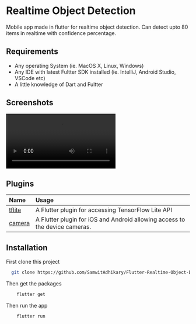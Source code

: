 
# Realtime Object Detection

Mobile app made in flutter for realtime object detection. Can detect upto 80 items in realtime with confidence percentage.

## Requirements
- Any operating System (ie. MacOS X, Linux, Windows)
- Any IDE with latest Fultter SDK installed (ie. IntelliJ, Android Studio, VSCode etc)
- A little knowledge of Dart and Fultter
## Screenshots

![App Screenshot](https://github.com/SamwitAdhikary/Flutter-Realtime-Object-Detection/blob/master/screenshot/ss.m4v)

  
## Plugins


| Name | Usage |
| :-------- | :------- |
| [tflite](https://pub.dev/packages/tflite) | A Flutter plugin for accessing TensorFlow Lite API |
| [camera](https://pub.dev/packages/camera) | A Flutter plugin for iOS and Android allowing access to the device cameras. |


  
## Installation 

First clone this project

```bash 
  git clone https://github.com/SamwitAdhikary/Flutter-Realtime-Object-Detection
```
Then get the packages

```bash
    flutter get
```
Then run the app
```bash
    flutter run
```